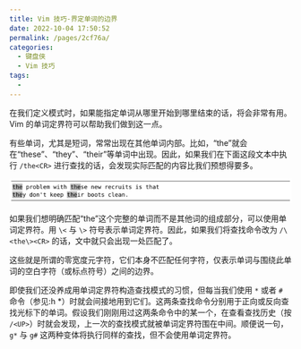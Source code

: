 ```yaml
---
title: Vim 技巧-界定单词的边界
date: 2022-10-04 17:50:52
permalink: /pages/2cf76a/
categories:
  - 键盘侠
  - Vim 技巧
tags:
  -
---
```


在我们定义模式时，如果能指定单词从哪里开始到哪里结束的话，将会非常有用。Vim 的单词定界符可以帮助我们做到这一点。

有些单词，尤其是短词，常常出现在其他单词内部。比如，“the”就会在“these”、“they”、“their”等单词中出现。因此，如果我们在下面这段文本中执行 `/the<CR>` 进行查找的话，会发现实际匹配的内容比我们预想得要多。

![](../../.vuepress/public/img/vim/160.jpg)

如果我们想明确匹配“the”这个完整的单词而不是其他词的组成部分，可以使用单词定界符。用 `\<` 与 `\>` 符号表示单词定界符。因此，如果我们将查找命令改为 `/\<the\><CR>` 的话，文中就只会出现一处匹配了。

这些就是所谓的零宽度元字符，它们本身不匹配任何字符，仅表示单词与围绕此单词的空白字符（或标点符号）之间的边界。

即使我们还没养成用单词定界符构造查找模式的习惯，但每当我们使用 `*` 或者 `#` 命令（参见:h \*）时就会间接地用到它们。这两条查找命令分别用于正向或反向查找光标下的单词。假设我们刚刚用过这两条命令中的某一个，在查看查找历史（按 `/<UP>`）时就会发现，上一次的查找模式就被单词定界符围在中间。顺便说一句，`g*` 与 `g#` 这两种变体将执行同样的查找，但不会使用单词定界符。
